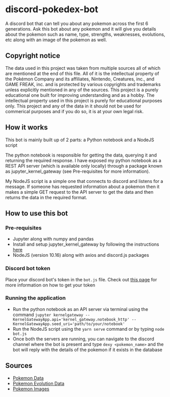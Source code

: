 # discord-pokedex-bot
A discord bot that can tell you about any pokemon across the first 6 generations. Ask this bot about any pokemon and it will give you details about the pokemon such as name, type, strengths, weaknesses, evolutions, etc along with an image of the pokemon as well.

## Copyright notice
The data used in this project was taken from multiple sources all of which are mentioned at the end of this file. All of it is the intellectual property of the Pokémon Company and its affiliates, Nintendo, Creatures, inc., and GAME FREAK, inc. and is protected by various copyrights and trademarks unless explicitly mentioned in any of the sources. This project is a purely educational one built for improving understanding and as a hobby. The intellectual property used in this project is purely for educational purposes only. This project and any of the data in it should not be used for commerical purposes and if you do so, it is at your own legal risk.

## How it works
This bot is mainly built up of 2 parts: a Python notebook and a NodeJS script

The python notebook is responsible for getting the data, querying it and returning the required response. I have exposed my python notebook as a REST API server (which is available only locally) through a package known as jupyter_kernel_gateway (see Pre-requisites for more information).

My NodeJS script is a simple one that connects to discord and listens for a message. If someone has requested information about a pokemon then it makes a simple GET request to the API server to get the data and then returns the data in the required format.

## How to use this bot
### Pre-requisites
* Jupyter along with numpy and pandas
* Install and setup jupyter_kernel_gateway by following the instructions [here](https://ndres.me/post/jupyter-notebook-rest-api/)
* NodeJS (version 10.16) along with axios and discord.js packages

### Discord bot token
Place your discord bot's token in the `bot.js` file. Check out [this page](https://www.sitepoint.com/discord-bot-node-js/) for more information on how to get your token

### Running the application
* Run the python notebook as an API server via terminal using the command `jupyter kernelgateway --KernelGatewayApp.api='kernel_gateway.notebook_http' --KernelGatewayApp.seed_uri='path/to/your/notebook'`
* Run the NodeJS script using the `yarn serve` command or by typing `node bot.js`
* Once both the servers are running, you can navigate to the discord channel where the bot is present and type `dexy <pokemon_name>` and the bot will reply with the details of the pokemon if it exists in the database

## Sources
* [Pokemon Data](https://www.kaggle.com/rounakbanik/pokemon)
* [Pokemon Evolution Data](https://www.kaggle.com/mrdew25/pokemon-database)
* [Pokemon Images](https://www.kaggle.com/kvpratama/pokemon-images-dataset)
